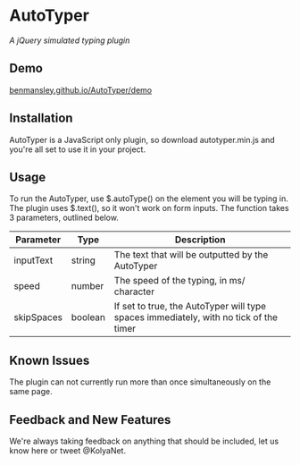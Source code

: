 # AutoTyper
*A jQuery simulated typing plugin*

## Demo
[benmansley.github.io/AutoTyper/demo](benmansley.github.io/AutoTyper/demo)

## Installation
AutoTyper is a JavaScript only plugin, so download autotyper.min.js and you're all set to use it in your project.

## Usage
To run the AutoTyper, use $.autoType() on the element you will be typing in. The plugin uses $.text(), so it won't work on form inputs.
The function takes 3 parameters, outlined below.

| Parameter  | Type    | Description |
| ---------- | ------- | ----------- |
| inputText  | string  | The text that will be outputted by the AutoTyper |
| speed      | number  | The speed of the typing, in ms/ character |
| skipSpaces | boolean | If set to true, the AutoTyper will type spaces immediately, with no tick of the timer |

## Known Issues
The plugin can not currently run more than once simultaneously on the same page.

## Feedback and New Features
We're always taking feedback on anything that should be included, let us know here or tweet @KolyaNet. 

